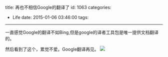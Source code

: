 title: 再也不相信Google的翻译了
id: 1063
categories:
  - Life
date: 2015-01-06 03:46:00
tags:
---

一直感觉Google的翻译不如Bing,但是google的译者工具包是唯一提供文档翻译的。

然后看到了这个，累觉不爱。Google翻译再见。
![](http://7xnueu.com1.z0.glb.clouddn.com/2015/01/QQ20150106054342.png)